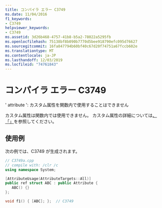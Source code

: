 ```yaml
---
title: コンパイラ エラー C3749
ms.date: 11/04/2016
f1_keywords:
- C3749
helpviewer_keywords:
- C3749
ms.assetid: 3d26b468-4757-41b8-b5a2-78022a5295fb
ms.openlocfilehash: 75138bf8b090b7770d5bee918790efc095d76627
ms.sourcegitcommit: 16fa847794b60bf40c67d20f74751a67fccb602e
ms.translationtype: MT
ms.contentlocale: ja-JP
ms.lasthandoff: 12/03/2019
ms.locfileid: "74761843"
---
```

# <a name="compiler-error-c3749"></a>コンパイラ エラー C3749

' attribute ': カスタム属性を関数内で使用することはできません

カスタム属性は関数内では使用できません。 カスタム属性の詳細については[、「」](../../windows/attributes/attribute.md)を参照してください。

## <a name="example"></a>使用例

次の例では、C3749 が生成されます。

```cpp
// C3749a.cpp
// compile with: /clr /c
using namespace System;

[AttributeUsage(AttributeTargets::All)]
public ref struct ABC : public Attribute {
   ABC() {}
};

void f1() { [ABC]; };  // C3749
```

